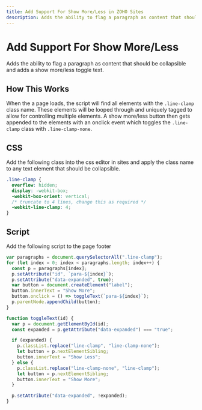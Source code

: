 ```yaml
---
title: Add Support For Show More/Less in ZOHO Sites
description: Adds the ability to flag a paragraph as content that should be collapsible and adds a show more/less toggle text.
---
```


# Add Support For Show More/Less

Adds the ability to flag a paragraph as content that should be collapsible and adds a show more/less toggle text.

## How This Works

When the a page loads, the script will find all elements with the `.line-clamp` class name. These elements will be looped through and uniquely tagged to allow for controlling multiple elements.
A show more/less button then gets appended to the elements with an onclick event which toggles the `.line-clamp` class with `.line-clamp-none`.

## CSS

Add the following class into the css editor in sites and apply the class name to any text element that should be collapsible.

```css
.line-clamp {
  overflow: hidden;
  display: -webkit-box;
  -webkit-box-orient: vertical;
  /* truncate to 4 lines, change this as required */
  -webkit-line-clamp: 4;
}
```

## Script

Add the following script to the page footer

```javascript
var paragraphs = document.querySelectorAll(".line-clamp");
for (let index = 0; index < paragraphs.length; index++) {
  const p = paragraphs[index];
  p.setAttribute("id", `para-${index}`);
  p.setAttribute("data-expanded", true);
  var button = document.createElement("label");
  button.innerText = "Show More";
  button.onclick = () => toggleText(`para-${index}`);
  p.parentNode.appendChild(button);
}

function toggleText(id) {
  var p = document.getElementById(id);
  const expanded = p.getAttribute("data-expanded") === "true";

  if (expanded) {
    p.classList.replace("line-clamp", "line-clamp-none");
    let button = p.nextElementSibling;
    button.innerText = "Show Less";
  } else {
    p.classList.replace("line-clamp-none", "line-clamp");
    let button = p.nextElementSibling;
    button.innerText = "Show More";
  }

  p.setAttribute("data-expanded", !expanded);
}
```
